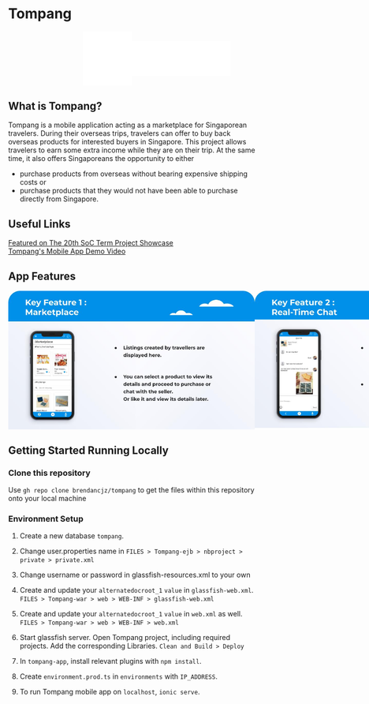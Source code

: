 # Tompang
<div style="display: flex; align-items: center; justify-content: space-around; width: 40%; margin: 0 auto;">
  <img src="https://github.com/brendancjz/tompang/blob/main/Tompang/Tompang-war/web/resources/images/tompang_icon_logo_white.png" width="100">                        
  <img src="https://github.com/brendancjz/tompang/blob/main/Tompang/Tompang-war/web/resources/images/tompang_logo_white.png" width="200">  
</div>

## What is Tompang?

Tompang is a mobile application acting as a marketplace for Singaporean travelers. During their overseas trips, travelers can offer to buy back overseas products for interested buyers in Singapore. This project allows travelers to earn some extra income while they are on their trip. At the same time, it also offers Singaporeans the opportunity to either
   - purchase products from overseas without bearing expensive shipping costs or
   - purchase products that they would not have been able to purchase directly from Singapore.

## Useful Links

<a href="https://uvents.nus.edu.sg/event/20th-steps/module/IS3106/project/4" target="_blank">Featured on The 20th SoC Term Project Showcase</a>
<br />
<a href="https://youtu.be/9AliJYcd-K8">Tompang's Mobile App Demo Video</a>

## App Features
<div style="display: flex; align-items: center; justify-content: space-around;">
  <img src="https://github.com/brendancjz/tompang/blob/main/featureScreenshots/Tompang-Marketplace.jpg" style="width: 500px">
  <img src="https://github.com/brendancjz/tompang/blob/main/featureScreenshots/Tompang-Real-Time-Chat.jpg" style="width: 500px">
  <img src="https://github.com/brendancjz/tompang/blob/main/featureScreenshots/Tompang-FollowLike.jpg" style="width: 500px">
  <img src="https://github.com/brendancjz/tompang/blob/main/featureScreenshots/Tompang-FollowLike2.jpg" style="width: 500px">
  <img src="https://github.com/brendancjz/tompang/blob/main/featureScreenshots/Tompang-QRCode.jpg" style="width: 500px">
  <img src="https://github.com/brendancjz/tompang/blob/main/featureScreenshots/Tompang-QRCode2.jpg" style="width: 500px">
</div>


## Getting Started Running Locally

### Clone this repository

Use `gh repo clone brendancjz/tompang` to get the files within this repository onto your local machine

### Environment Setup

1. Create a new database `tompang`.  

2. Change user.properties name in `FILES > Tompang-ejb > nbproject > private > private.xml`

3. Change username or password in glassfish-resources.xml to your own

4. Create and update your `alternatedocroot_1` `value` in `glassfish-web.xml`. `FILES > Tompang-war > web > WEB-INF > glassfish-web.xml`

5. Create and update your `alternatedocroot_1` `value` in `web.xml` as well. `FILES > Tompang-war > web > WEB-INF > web.xml`

6. Start glassfish server. Open Tompang project, including required projects. Add the corresponding Libraries. `Clean and Build > Deploy`  

7. In `tompang-app`, install relevant plugins with `npm install`. 
8. Create `environment.prod.ts` in `environments` with `IP_ADDRESS`. 
9. To run Tompang mobile app on `localhost`, `ionic serve`.
